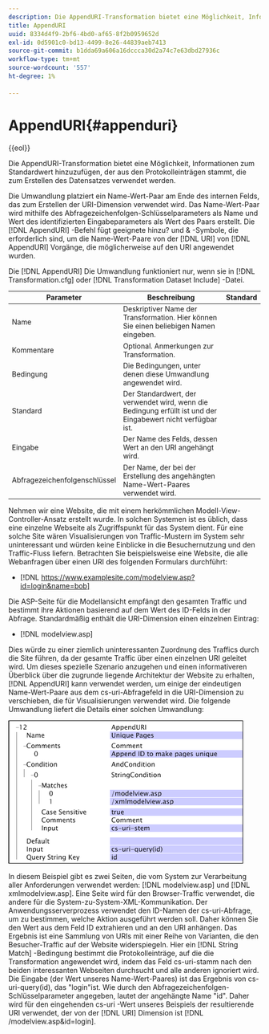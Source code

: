 ```yaml
---
description: Die AppendURI-Transformation bietet eine Möglichkeit, Informationen zum Standardwert hinzuzufügen, der aus den Protokolleinträgen stammt, die zum Erstellen des Datensatzes verwendet werden.
title: AppendURI
uuid: 8334d4f9-2bf6-4bd0-af65-8f2b0959652d
exl-id: 0d5901c0-bd13-4499-8e26-44839aeb7413
source-git-commit: b1dda69a606a16dccca30d2a74c7e63dbd27936c
workflow-type: tm+mt
source-wordcount: '557'
ht-degree: 1%

---
```


# AppendURI{#appenduri}

{{eol}}

Die AppendURI-Transformation bietet eine Möglichkeit, Informationen zum Standardwert hinzuzufügen, der aus den Protokolleinträgen stammt, die zum Erstellen des Datensatzes verwendet werden.

Die Umwandlung platziert ein Name-Wert-Paar am Ende des internen Felds, das zum Erstellen der URI-Dimension verwendet wird. Das Name-Wert-Paar wird mithilfe des Abfragezeichenfolgen-Schlüsselparameters als Name und Wert des identifizierten Eingabeparameters als Wert des Paars erstellt. Die [!DNL AppendURI] -Befehl fügt geeignete hinzu? und &amp; -Symbole, die erforderlich sind, um die Name-Wert-Paare von der [!DNL URI] von [!DNL AppendURI] Vorgänge, die möglicherweise auf den URI angewendet wurden.

Die [!DNL AppendURI] Die Umwandlung funktioniert nur, wenn sie in [!DNL Transformation.cfg] oder [!DNL Transformation Dataset Include] -Datei.

| Parameter | Beschreibung | Standard |
|---|---|---|
| Name | Deskriptiver Name der Transformation. Hier können Sie einen beliebigen Namen eingeben. |  |
| Kommentare | Optional. Anmerkungen zur Transformation. |  |
| Bedingung | Die Bedingungen, unter denen diese Umwandlung angewendet wird. |  |
| Standard | Der Standardwert, der verwendet wird, wenn die Bedingung erfüllt ist und der Eingabewert nicht verfügbar ist. |  |
| Eingabe | Der Name des Felds, dessen Wert an den URI angehängt wird. |  |
| Abfragezeichenfolgenschlüssel | Der Name, der bei der Erstellung des angehängten Name-Wert-Paares verwendet wird. |  |

Nehmen wir eine Website, die mit einem herkömmlichen Modell-View-Controller-Ansatz erstellt wurde. In solchen Systemen ist es üblich, dass eine einzelne Webseite als Zugriffspunkt für das System dient. Für eine solche Site wären Visualisierungen von Traffic-Mustern im System sehr uninteressant und würden keine Einblicke in die Besuchernutzung und den Traffic-Fluss liefern. Betrachten Sie beispielsweise eine Website, die alle Webanfragen über einen URI des folgenden Formulars durchführt:

* [!DNL https://www.examplesite.com/modelview.asp?id=login&name=bob]

Die ASP-Seite für die Modellansicht empfängt den gesamten Traffic und bestimmt ihre Aktionen basierend auf dem Wert des ID-Felds in der Abfrage. Standardmäßig enthält die URI-Dimension einen einzelnen Eintrag:

* [!DNL modelview.asp]

Dies würde zu einer ziemlich uninteressanten Zuordnung des Traffics durch die Site führen, da der gesamte Traffic über einen einzelnen URI geleitet wird. Um dieses spezielle Szenario anzugehen und einen informativeren Überblick über die zugrunde liegende Architektur der Website zu erhalten, [!DNL AppendURI] kann verwendet werden, um einige der eindeutigen Name-Wert-Paare aus dem cs-uri-Abfragefeld in die URI-Dimension zu verschieben, die für Visualisierungen verwendet wird. Die folgende Umwandlung liefert die Details einer solchen Umwandlung:

![](assets/cfg_TransformationType_AppendURI.png)

In diesem Beispiel gibt es zwei Seiten, die vom System zur Verarbeitung aller Anforderungen verwendet werden: [!DNL modelview.asp] und [!DNL xmlmodelview.asp]. Eine Seite wird für den Browser-Traffic verwendet, die andere für die System-zu-System-XML-Kommunikation. Der Anwendungsserverprozess verwendet den ID-Namen der cs-uri-Abfrage, um zu bestimmen, welche Aktion ausgeführt werden soll. Daher können Sie den Wert aus dem Feld ID extrahieren und an den URI anhängen. Das Ergebnis ist eine Sammlung von URIs mit einer Reihe von Varianten, die den Besucher-Traffic auf der Website widerspiegeln. Hier ein [!DNL String Match] -Bedingung bestimmt die Protokolleinträge, auf die die Transformation angewendet wird, indem das Feld cs-uri-stamm nach den beiden interessanten Webseiten durchsucht und alle anderen ignoriert wird. Die Eingabe (der Wert unseres Name-Wert-Paares) ist das Ergebnis von cs-uri-query(id), das &quot;login&quot;ist. Wie durch den Abfragezeichenfolgen-Schlüsselparameter angegeben, lautet der angehängte Name &quot;id&quot;. Daher wird für den eingehenden cs-uri -Wert unseres Beispiels der resultierende URI verwendet, der von der [!DNL URI] Dimension ist [!DNL /modelview.asp&id=login].
